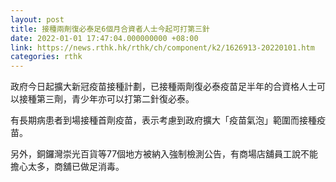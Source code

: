 ```yaml
---
layout: post
title: 接種兩劑復必泰足6個月合資者人士今起可打第三針
date: 2022-01-01 17:47:04.000000000 +08:00
link: https://news.rthk.hk/rthk/ch/component/k2/1626913-20220101.htm
categories: rthk
---
```


政府今日起擴大新冠疫苗接種計劃，已接種兩劑復必泰疫苗足半年的合資格人士可以接種第三劑，青少年亦可以打第二針復必泰。

有長期病患者到場接種首劑疫苗，表示考慮到政府擴大「疫苗氣泡」範圍而接種疫苗。

另外，銅鑼灣崇光百貨等77個地方被納入強制檢測公告，有商場店舖員工說不能擔心太多，商舖已做足消毒。
